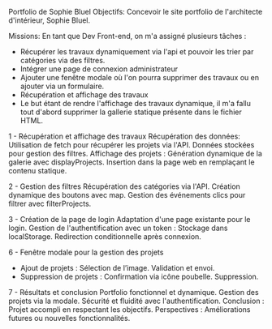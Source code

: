 Portfolio de Sophie Bluel
Objectifs: Concevoir le site portfolio de l'architecte d'intérieur, Sophie Bluel.

Missions: En tant que Dev Front-end, on m'a assigné plusieurs tâches :

- Récupérer les travaux dynamiquement via l'api et pouvoir les trier par catégories via des filtres.
- Intégrer une page de connexion administrateur
- Ajouter une fenêtre modale où l'on pourra supprimer des travaux ou en ajouter via un formulaire.
- Récupération et affichage des travaux
- Le but étant de rendre l'affichage des travaux dynamique, il m'a fallu tout d'abord supprimer la gallerie statique présente dans le fichier HTML.

1 - Récupération et affichage des travaux
Récupération des données:
Utilisation de fetch pour récupérer les projets via l'API.
Données stockées pour gestion des filtres.
Affichage des projets :
Génération dynamique de la galerie avec displayProjects.
Insertion dans la page web en remplaçant le contenu statique.

2 - Gestion des filtres
Récupération des catégories via l'API.
Création dynamique des boutons avec map.
Gestion des événements clics pour filtrer avec filterProjects.

3 - Création de la page de login
Adaptation d'une page existante pour le login.
Gestion de l'authentification avec un token :
Stockage dans localStorage.
Redirection conditionnelle après connexion.

6 - Fenêtre modale pour la gestion des projets
- Ajout de projets :
Sélection de l’image.
Validation et envoi.
- Suppression de projets :
Confirmation via icône poubelle.
Suppression.

7 - Résultats et conclusion
Portfolio fonctionnel et dynamique.
Gestion des projets via la modale.
Sécurité et fluidité avec l'authentification.
Conclusion :
Projet accompli en respectant les objectifs.
Perspectives : Améliorations futures ou nouvelles fonctionnalités.
